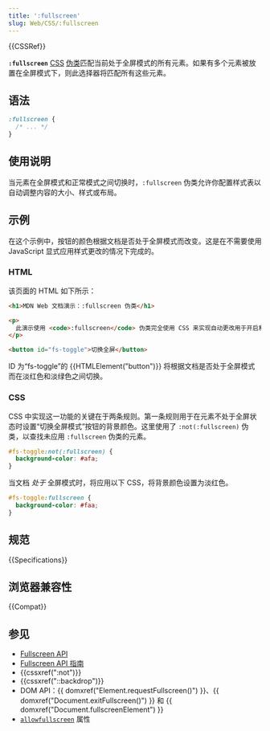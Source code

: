 ```yaml
---
title: ':fullscreen'
slug: Web/CSS/:fullscreen
---
```


{{CSSRef}}

**`:fullscreen`** [CSS](/zh-CN/docs/Web/CSS) [伪类](/zh-CN/docs/Web/CSS/Pseudo-classes)匹配当前处于全屏模式的所有元素。如果有多个元素被放置在全屏模式下，则此选择器将匹配所有这些元素。

## 语法

```css
:fullscreen {
  /* ... */
}
```

## 使用说明

当元素在全屏模式和正常模式之间切换时，`:fullscreen` 伪类允许你配置样式表以自动调整内容的大小、样式或布局。

## 示例

在这个示例中，按钮的颜色根据文档是否处于全屏模式而改变。这是在不需要使用 JavaScript 显式应用样式更改的情况下完成的。

### HTML

该页面的 HTML 如下所示：

```html
<h1>MDN Web 文档演示：:fullscreen 伪类</h1>

<p>
  此演示使用 <code>:fullscreen</code> 伪类完全使用 CSS 来实现自动更改用于开启和关闭全屏模式的按钮的样式。
</p>

<button id="fs-toggle">切换全屏</button>
```

ID 为“fs-toggle”的 {{HTMLElement("button")}} 将根据文档是否处于全屏模式而在淡红色和淡绿色之间切换。

### CSS

CSS 中实现这一功能的关键在于两条规则。第一条规则用于在元素不处于全屏状态时设置“切换全屏模式”按钮的背景颜色。这里使用了 `:not(:fullscreen)` 伪类，以查找未应用 `:fullscreen` 伪类的元素。

```css
#fs-toggle:not(:fullscreen) {
  background-color: #afa;
}
```

当文档 _处于_ 全屏模式时，将应用以下 CSS，将背景颜色设置为淡红色。

```css
#fs-toggle:fullscreen {
  background-color: #faa;
}
```

## 规范

{{Specifications}}

## 浏览器兼容性

{{Compat}}

## 参见

- [Fullscreen API](/zh-CN/docs/Web/API/Fullscreen_API)
- [Fullscreen API 指南](/zh-CN/docs/Web/API/Fullscreen_API/Guide)
- {{cssxref(":not")}}
- {{cssxref("::backdrop")}}
- DOM API：{{ domxref("Element.requestFullscreen()") }}、{{ domxref("Document.exitFullscreen()") }} 和 {{ domxref("Document.fullscreenElement") }}
- [`allowfullscreen`](/zh-CN/docs/Web/HTML/Element/iframe#allowfullscreen) 属性

